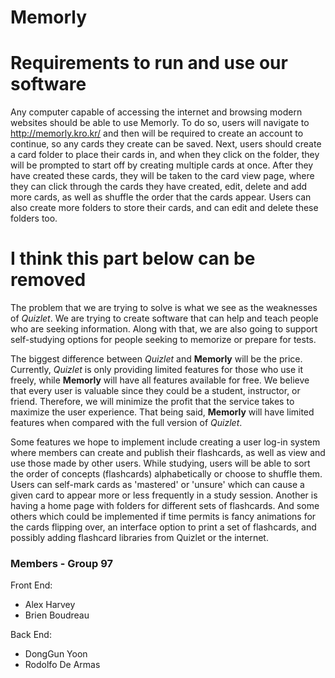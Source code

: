 # Memorly

# Requirements to run and use our software

Any computer capable of accessing the internet and browsing modern websites should be able to use Memorly. To do so, users will navigate to http://memorly.kro.kr/ and then will be required to create an account to continue, so any cards they create can be saved. Next, users should create a card folder to place their cards in, and when they click on the folder, they will be prompted to start off by creating multiple cards at once. After they have created these cards, they will be taken to the card view page, where they can click through the cards they have created, edit, delete and add more cards, as well as shuffle the order that the cards appear. Users can also create more folders to store their cards, and can edit and delete these folders too.




# I think this part below can be removed


The problem that we are trying to solve is what we see as the weaknesses of *Quizlet*. We are trying to create software that can help and teach people who are seeking information. Along with that, we are also going to support self-studying options for people seeking to memorize or prepare for tests.  

The biggest difference between *Quizlet* and **Memorly** will be the price. Currently, *Quizlet* is only providing limited features for those who use it freely, while **Memorly** will have all features available for free. We believe that every user is valuable since they could be a student, instructor, or friend. Therefore, we will minimize the profit that the service takes to maximize the user experience. That being said, **Memorly** will have limited features when compared with the full version of *Quizlet*.

Some features we hope to implement include creating a user log-in system where members can create and publish their flashcards, as well as view and use those made by other users.  While studying, users will be able to sort the order of concepts (flashcards) alphabetically or choose to shuffle them. Users can self-mark cards as 'mastered' or 'unsure' which can cause a given card to appear more or less frequently in a study session. Another is having a home page with folders for different sets of flashcards. And some others which could be implemented if time permits is fancy animations for the cards flipping over, an interface option to print a set of flashcards, and possibly adding flashcard libraries from Quizlet or the internet.

### Members - Group 97

Front End:
- Alex Harvey
- Brien Boudreau

Back End:
- DongGun Yoon
- Rodolfo De Armas
